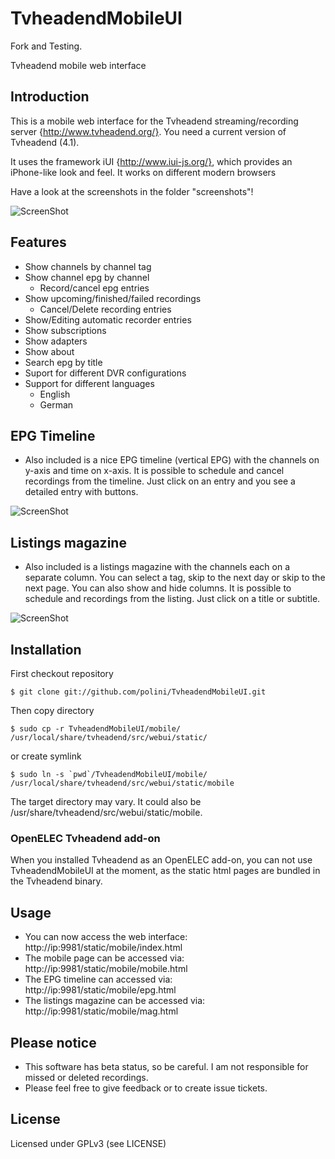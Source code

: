 TvheadendMobileUI
=================

Fork and Testing.

Tvheadend mobile web interface

## Introduction

This is a mobile web interface for the Tvheadend streaming/recording server {http://www.tvheadend.org/}. You need a current version of Tvheadend (4.1).

It uses the framework iUI {http://www.iui-js.org/}, which provides an iPhone-like look and feel. It works on different modern browsers

Have a look at the screenshots in the folder "screenshots"! 

![ScreenShot](https://raw.github.com/polini/TvheadendMobileUI/master/screenshots/home.png)

## Features

 - Show channels by channel tag
 - Show channel epg by channel
   - Record/cancel epg entries
 - Show upcoming/finished/failed recordings
   - Cancel/Delete recording entries
 - Show/Editing automatic recorder entries
 - Show subscriptions
 - Show adapters
 - Show about
 - Search epg by title
 - Suport for different DVR configurations
 - Support for different languages
   - English
   - German

## EPG Timeline

 - Also included is a nice EPG timeline (vertical EPG) with the channels on y-axis and time on x-axis. It is possible to schedule and cancel recordings from the timeline. Just click on an entry and you see a detailed entry with buttons.

![ScreenShot](https://raw.github.com/polini/TvheadendMobileUI/master/screenshots/timeline.png)


## Listings magazine

 - Also included is a listings magazine with the channels each on a separate column. You can select a tag, skip to the next day or skip to the next page. You can also show and hide columns. It is possible to schedule and recordings from the listing. Just click on a title or subtitle.

![ScreenShot](https://raw.github.com/polini/TvheadendMobileUI/master/screenshots/magazine.png)


## Installation

First checkout repository

	$ git clone git://github.com/polini/TvheadendMobileUI.git

Then copy directory

	$ sudo cp -r TvheadendMobileUI/mobile/ /usr/local/share/tvheadend/src/webui/static/

or create symlink

	$ sudo ln -s `pwd`/TvheadendMobileUI/mobile/ /usr/local/share/tvheadend/src/webui/static/mobile

The target directory may vary. It could also be /usr/share/tvheadend/src/webui/static/mobile.

### OpenELEC Tvheadend add-on

When you installed Tvheadend as an OpenELEC add-on, you can not use TvheadendMobileUI at the moment, as the static html pages are bundled in the Tvheadend binary.

## Usage

 - You can now access the web interface: http://ip:9981/static/mobile/index.html
 - The mobile page can be accessed via: http://ip:9981/static/mobile/mobile.html
 - The EPG timeline can accessed via: http://ip:9981/static/mobile/epg.html
 - The listings magazine can be accessed via: http://ip:9981/static/mobile/mag.html

## Please notice

 - This software has beta status, so be careful. I am not responsible for missed or deleted recordings.
 - Please feel free to give feedback or to create issue tickets. 

## License

Licensed under GPLv3 (see LICENSE)

